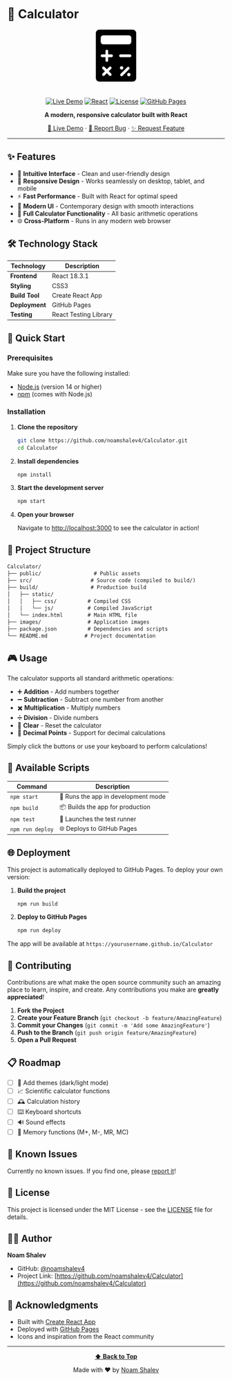 # 🧮 Calculator

<div align="center">
  
  <img src="./images/calculator_favicon.png" alt="Calculator App" width="120" height="120" style="border-radius: 20px; margin-bottom: 20px;" />
  
  [![Live Demo](https://img.shields.io/badge/Live-Demo-brightgreen?style=for-the-badge)](https://noamshalev4.github.io/Calaulator)
  [![React](https://img.shields.io/badge/React-18.3.1-61DAFB?style=for-the-badge&logo=react)](https://reactjs.org/)
  [![License](https://img.shields.io/badge/License-MIT-blue?style=for-the-badge)](LICENSE)
  [![GitHub Pages](https://img.shields.io/badge/Deployed%20on-GitHub%20Pages-222?style=for-the-badge&logo=github)](https://pages.github.com/)

  **A modern, responsive calculator built with React**
  
  [🚀 Live Demo](https://noamshalev4.github.io/Calaulator) · [📝 Report Bug](https://github.com/noamshalev4/Calculator/issues) · [✨ Request Feature](https://github.com/noamshalev4/Calculator/issues)

</div>

---

## ✨ Features

- 🎯 **Intuitive Interface** - Clean and user-friendly design
- 📱 **Responsive Design** - Works seamlessly on desktop, tablet, and mobile
- ⚡ **Fast Performance** - Built with React for optimal speed
- 🎨 **Modern UI** - Contemporary design with smooth interactions
- 🔢 **Full Calculator Functionality** - All basic arithmetic operations
- 🌐 **Cross-Platform** - Runs in any modern web browser

## 🛠️ Technology Stack

| Technology | Description |
|------------|-------------|
| **Frontend** | React 18.3.1 |
| **Styling** | CSS3 |
| **Build Tool** | Create React App |
| **Deployment** | GitHub Pages |
| **Testing** | React Testing Library |

## 🚀 Quick Start

### Prerequisites

Make sure you have the following installed:
- [Node.js](https://nodejs.org/) (version 14 or higher)
- [npm](https://www.npmjs.com/) (comes with Node.js)

### Installation

1. **Clone the repository**
   ```bash
   git clone https://github.com/noamshalev4/Calculator.git
   cd Calculator
   ```

2. **Install dependencies**
   ```bash
   npm install
   ```

3. **Start the development server**
   ```bash
   npm start
   ```

4. **Open your browser**
   
   Navigate to [http://localhost:3000](http://localhost:3000) to see the calculator in action!

## 📁 Project Structure

```
Calculator/
├── public/                 # Public assets
├── src/                   # Source code (compiled to build/)
├── build/                 # Production build
│   ├── static/
│   │   ├── css/          # Compiled CSS
│   │   └── js/           # Compiled JavaScript
│   └── index.html        # Main HTML file
├── images/               # Application images
├── package.json          # Dependencies and scripts
└── README.md            # Project documentation
```

## 🎮 Usage

The calculator supports all standard arithmetic operations:

- ➕ **Addition** - Add numbers together
- ➖ **Subtraction** - Subtract one number from another
- ✖️ **Multiplication** - Multiply numbers
- ➗ **Division** - Divide numbers
- 🔄 **Clear** - Reset the calculator
- 📍 **Decimal Points** - Support for decimal calculations

Simply click the buttons or use your keyboard to perform calculations!

## 🔧 Available Scripts

| Command | Description |
|---------|-------------|
| `npm start` | 🚀 Runs the app in development mode |
| `npm build` | 📦 Builds the app for production |
| `npm test` | 🧪 Launches the test runner |
| `npm run deploy` | 🌐 Deploys to GitHub Pages |

## 🌐 Deployment

This project is automatically deployed to GitHub Pages. To deploy your own version:

1. **Build the project**
   ```bash
   npm run build
   ```

2. **Deploy to GitHub Pages**
   ```bash
   npm run deploy
   ```

The app will be available at `https://yourusername.github.io/Calculator`

## 🤝 Contributing

Contributions are what make the open source community such an amazing place to learn, inspire, and create. Any contributions you make are **greatly appreciated**!

1. **Fork the Project**
2. **Create your Feature Branch** (`git checkout -b feature/AmazingFeature`)
3. **Commit your Changes** (`git commit -m 'Add some AmazingFeature'`)
4. **Push to the Branch** (`git push origin feature/AmazingFeature`)
5. **Open a Pull Request**

## 📋 Roadmap

- [ ] 🎨 Add themes (dark/light mode)
- [ ] 📈 Scientific calculator functions
- [ ] 🕰️ Calculation history
- [ ] ⌨️ Keyboard shortcuts
- [ ] 🔊 Sound effects
- [ ] 💾 Memory functions (M+, M-, MR, MC)

## 🐛 Known Issues

Currently no known issues. If you find one, please [report it](https://github.com/noamshalev4/Calculator/issues)!

## 📄 License

This project is licensed under the MIT License - see the [LICENSE](LICENSE) file for details.

## 👨‍💻 Author

**Noam Shalev**

- GitHub: [@noamshalev4](https://github.com/noamshalev4)
- Project Link: [https://github.com/noamshalev4/Calculator](https://github.com/noamshalev4/Calculator)

## 🙏 Acknowledgments

- Built with [Create React App](https://create-react-app.dev/)
- Deployed with [GitHub Pages](https://pages.github.com/)
- Icons and inspiration from the React community

---

<div align="center">

**[⬆ Back to Top](#-calculator)**

Made with ❤️ by [Noam Shalev](https://github.com/noamshalev4)

</div>
